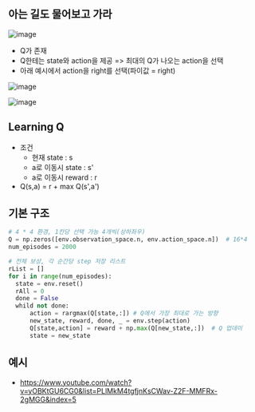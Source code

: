 ## 아는 길도 물어보고 가라
![image](https://user-images.githubusercontent.com/63588046/221782530-92174276-f8e8-4e95-aa8b-a3c055e8e5e6.png)

* Q가 존재
* Q한테는 state와 action을 제공 => 최대의 Q가 나오는 action을 선택
* 아래 예시에서 action을 right를 선택(파이값 = right)

![image](https://user-images.githubusercontent.com/63588046/221783628-414062b6-ed19-48c4-be37-b8d10c42ed23.png)

![image](https://user-images.githubusercontent.com/63588046/221785075-a60486a3-a547-4e3c-9206-d43e681180fb.png)


## Learning Q
* 조건
  - 현재 state : s
  - a로 이동시 state : s'
  - a로 이동시 reward : r
* Q(s,a) = r + max Q(s',a') 


## 기본 구조
```python
# 4 * 4 환경, 1칸당 선택 가능 4개씩(상하좌우)
Q = np.zeros([env.observation_space.n, env.action_space.n])  # 16*4
num_episodes = 2000

# 전체 보상, 각 순간당 step 저장 리스트
rList = []
for i in range(num_episodes):
  state = env.reset()
  rAll = 0
  done = False
  whild not done:
      action = rargmax(Q[state,:]) # Q에서 가장 최대로 가는 방향
      new_state, reward, done, _ = env.step(action)
      Q[state,action] = reward + np.max(Q[new_state,:])  # Q 업데이
      state = new_state
```

## 예시
* https://www.youtube.com/watch?v=yOBKtGU6CG0&list=PLlMkM4tgfjnKsCWav-Z2F-MMFRx-2gMGG&index=5
